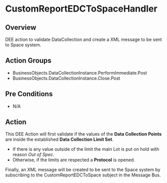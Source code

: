 # CustomReportEDCToSpaceHandler

## Overview

DEE action to validate DataCollection and create a XML message to be sent to Space system.

## Action Groups

- BusinessObjects.DataCollectionInstance.PerformImmediate.Post
- BusinessObjects.DataCollectionInstance.Close.Post

## Pre Conditions

- N/A

## Action

This DEE Action will first validate if the values of the **Data Collection Points** are inside the established **Data Collection Limit Set**.

- If there is any value outside of the limit the main Lot is put on hold with reason *Out of Spec*.
- Otherwise, if the limits are respected a **Protocol** is opened.

Finally, an XML message will be created to be sent to the Space system by subscribing to the CustomReportEDCToSpace subject in the Message Bus.
